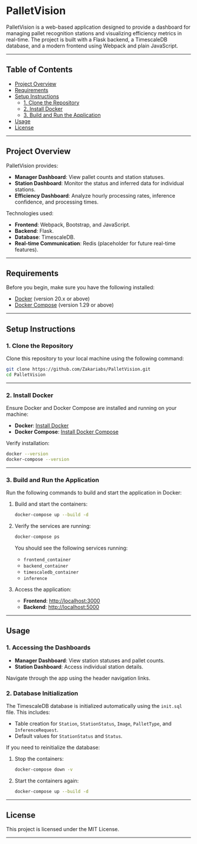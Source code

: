 # PalletVision

PalletVision is a web-based application designed to provide a dashboard for managing pallet recognition stations and visualizing efficiency metrics in real-time. The project is built with a Flask backend, a TimescaleDB database, and a modern frontend using Webpack and plain JavaScript.

---

## Table of Contents

- [Project Overview](#project-overview)
- [Requirements](#requirements)
- [Setup Instructions](#setup-instructions)
  - [1. Clone the Repository](#1-clone-the-repository)
  - [2. Install Docker](#2-install-docker)
  - [3. Build and Run the Application](#3-build-and-run-the-application)
- [Usage](#usage)
- [License](#license)

---

## Project Overview

PalletVision provides:
- **Manager Dashboard**: View pallet counts and station statuses.
- **Station Dashboard**: Monitor the status and inferred data for individual stations.
- **Efficiency Dashboard**: Analyze hourly processing rates, inference confidence, and processing times.

Technologies used:
- **Frontend**: Webpack, Bootstrap, and JavaScript.
- **Backend**: Flask.
- **Database**: TimescaleDB.
- **Real-time Communication**: Redis (placeholder for future real-time features).

---

## Requirements

Before you begin, make sure you have the following installed:

- [Docker](https://www.docker.com/) (version 20.x or above)
- [Docker Compose](https://docs.docker.com/compose/) (version 1.29 or above)

---

## Setup Instructions

### 1. Clone the Repository

Clone this repository to your local machine using the following command:

```bash
git clone https://github.com/Zakariabs/PalletVision.git
cd PalletVision
```

---

### 2. Install Docker

Ensure Docker and Docker Compose are installed and running on your machine:

- **Docker**: [Install Docker](https://docs.docker.com/get-docker/)
- **Docker Compose**: [Install Docker Compose](https://docs.docker.com/compose/install/)

Verify installation:
```bash
docker --version
docker-compose --version
```

---

### 3. Build and Run the Application

Run the following commands to build and start the application in Docker:

1. Build and start the containers:
   ```bash
   docker-compose up --build -d
   ```
2. Verify the services are running:
   ```bash
   docker-compose ps
   ```

   You should see the following services running:
   - `frontend_container`
   - `backend_container`
   - `timescaledb_container`
   - `inference`

3. Access the application:
   - **Frontend**: [http://localhost:3000](http://localhost:3000)
   - **Backend**: [http://localhost:5000](http://localhost:5000)

---

## Usage

### 1. Accessing the Dashboards

- **Manager Dashboard**: View station statuses and pallet counts.
- **Station Dashboard**: Access individual station details.

Navigate through the app using the header navigation links.

### 2. Database Initialization

The TimescaleDB database is initialized automatically using the `init.sql` file. This includes:
- Table creation for `Station`, `StationStatus`, `Image`, `PalletType`, and `InferenceRequest`.
- Default values for `StationStatus` and `Status`.

If you need to reinitialize the database:
1. Stop the containers:
   ```bash
   docker-compose down -v
   ```
2. Start the containers again:
   ```bash
   docker-compose up --build -d
   ```

---

## License

This project is licensed under the MIT License.

---